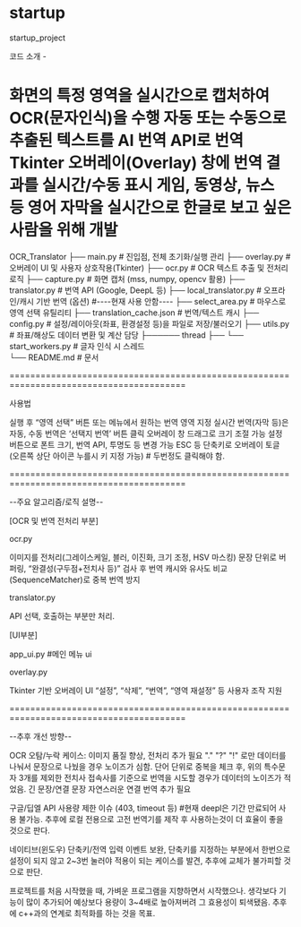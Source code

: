 # startup
startup_project

코드 소개 -

화면의 특정 영역을 실시간으로 캡처하여 OCR(문자인식)을 수행
자동 또는 수동으로 추출된 텍스트를 AI 번역 API로 번역
Tkinter 오버레이(Overlay) 창에 번역 결과를 실시간/수동 표시
게임, 동영상, 뉴스 등 영어 자막을 실시간으로 한글로 보고 싶은 사람을 위해 개발
========================================================================================

OCR_Translator
├── main.py                # 진입점, 전체 초기화/실행 관리
├── overlay.py             # 오버레이 UI 및 사용자 상호작용(Tkinter)
├── ocr.py                 # OCR 텍스트 추출 및 전처리 로직
├── capture.py             # 화면 캡처 (mss, numpy, opencv 활용)
├── translator.py          # 번역 API (Google, DeepL 등)
├── local_translator.py    # 오프라인/캐시 기반 번역 (옵션) #----현재 사용 안함----
├── select_area.py         # 마우스로 영역 선택 유틸리티
├── translation_cache.json # 번역/텍스트 캐시
├── config.py              # 설정/레이아웃(좌표, 환경설정 등)을 파일로 저장/불러오기
├── utils.py               # 좌표/해상도 데이터 변환 및 계산 담당
├────── thread 
├──      └── start_workers.py # 글자 인식 시 스레드  
└── README.md              # 문서

========================================================================================

사용법

실행 후 “영역 선택” 버튼 또는 메뉴에서 원하는 번역 영역 지정
실시간 번역(자막 등)은 자동, 수동 번역은 ‘선택지 번역’ 버튼 클릭
오버레이 창 드래그로 크기 조절 가능
설정 버튼으로 폰트 크기, 번역 API, 투명도 등 변경 가능
ESC 등 단축키로 오버레이 토글 (오른쪽 상단 아이콘 누를시 키 지정 가능) # 두번정도 클릭해야 함.

========================================================================================

--주요 알고리즘/로직 설명--

[OCR 및 번역 전처리 부분]

ocr.py

이미지를 전처리(그레이스케일, 블러, 이진화, 크기 조정, HSV 마스킹)
문장 단위로 버퍼링, “완결성(구두점+전치사 등)” 검사 후 번역
캐시와 유사도 비교(SequenceMatcher)로 중복 번역 방지

translator.py

API 선택, 호출하는 부분만 처리.

[UI부분]

app_ui.py #메인 메뉴 ui

overlay.py

Tkinter 기반 오버레이 UI
“설정”, “삭제”, “번역”, “영역 재설정” 등 사용자 조작 지원

========================================================================================

--추후 개선 방향--


OCR 오탐/누락 케이스: 이미지 품질 향상, 전처리 추가 필요
"." "?" "!" 로만 데이터를 나눠서 문장으로 나눴을 경우 노이즈가 심함.
단어 단위로 중복을 체크 후, 위의 특수문자 3개를 제외한 전치사 접속사를 기준으로 번역을 시도할 경우가 데이터의 노이즈가 적었음.  긴 문장/연결 문장 자연스러운 연결 번역 추가 필요

구글/딥엘 API 사용량 제한 이슈 (403, timeout 등) #현재 deepl은 기간 만료되어 사용 불가능.
추후에 로컬 전용으로 고전 번역기를 제작 후 사용하는것이 더 효율이 좋을 것으로 판다.

네이티브(윈도우) 단축키/전역 입력 이벤트 보완, 단축키를 지정하는 부분에서 한번으로 설정이 되지 않고 2~3번 눌러야 적용이 되는 케이스를 발견, 추후에 교체가 불가피할 것으로 판단.

프로젝트를 처음 시작했을 때, 가벼운 프로그램을 지향하면서 시작했으나.
생각보다 기능이 많이 추가되어 예상보다 용량이 3~4배로 높아져버려 그 효용성이 퇴색됐음.
추후에 c++과의 연계로 최적화를 하는 것을 목표.


